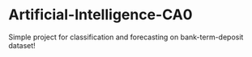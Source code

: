 # Artificial-Intelligence-CA0
Simple project for classification and forecasting on bank-term-deposit dataset!
